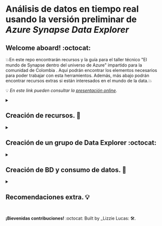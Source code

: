 # Análisis de datos en tiempo real usando la versión preliminar de _Azure Synapse Data Explorer_

## Welcome aboard! :octocat:

💥En este repo encontrarán recursos y la guía para el taller técnico "El mundo de Synapse dentro del universo de Azure" impartido para la comunidad de Colombia . Aquí podrán encontrar los elementos necesarios para poder trabajar con esta herramientos. Además, más abajo podrán encontrar recursos extras si están interesados en el mundo de la data.💥 

💡 _En este link pueden consultar la  [presentación online](https://www.canva.com/design/DAFTqOkijyE/HT6Mj7NaAov4jhz59hSCCg/view?utm_content=DAFTqOkijyE&utm_campaign=designshare&utm_medium=link&utm_source=publishpresent )._

<details><summary><h2> Creación de recursos. 👾 <h/2></summary>

**Pasos a seguir:**

📌 Contar con una cuenta en [Azure Portal](https://portal.azure.com/).
  
📌 En la página de inicio de hacemos clic en el botón de _Crear_.
  
  ![ ](DataExplorer/1-crear.png)
  
📌 En el buscador colocamos _Azure Synapse Analytics_.
  
  ![ ](DataExplorer/2-buscar.png)  
  
📌 Le asignamos una configuración de la siguiente manera.
  
**Suscripción:**
  
      suscripción de Azure 
  
**Grupo de recursos:**
  
      synapse-rg
      
Grupo de recursos administrado: 
  
      synapse-managed-rg 
      
Nombre del área de trabajo:
  
      synapse-ws-universo
      
**Región:** Seleccionamos la región donde será consumido por el cliente final.    
      
**Seleccionar Data Lake Storage Gen 2:** en la suscripción.
  
**Nombre de cuenta:**
  
      datalakeuniverse
  
**Nombre del sistema de archivos:** 
  
      fsuniverse
  
   ![ ](DataExplorer/3-configuracion.png)     
   
📌 Una vez configurado hacemos clic en el botón de _Revisar y Crear_ y si todo sale bien hacemos clic en el botón de _Crear_ para poder obtener los recursos que usaremos, esto puede demorar un tiempo aproximado de 5 minutos. 

📌 Una vez que se haya completado la implementación se podrán observar 2 recursos, hacemos clic en el recurso de Synapse que nos redirigirá hacia _Synapse Studio_ mostrandonos una interfaz como la siguiete.
  
   ![ ](DataExplorer/4-abrirSynapseStudio.png)
   
</details>

<details><summary> <h2>  Creación de un grupo de Data Explorer :octocat: <h/2></summary>
   
📌 Dentro de _Synapse Studio_ nos dirigiremos a la siguiente ruta.
      
      Administrar > Grupos de Data Explorer > Nuevo

📌 Asignaremos la siguiente configuración.

**Nombre del grupo de Data Explorer:**
  
      dxpool
      
**Carga de trabajo:**
  
      optimizado para proceso

**Tamaño:**
  
      extra pequeño (2 núcleos)

📌 En la pestaña de _configuración adicional_ habilitaremos la opción de _ingesta de streaming_.

📌 Finalmente, seleccionamos el botón de _Revisar y crear_ para crear el grupo, esto puede demorar hasta 15 minutos.

</details>

<details><summary> <h2> Creación de BD y consumo de datos. 👾 <h/2></summary>

📌 Dentro de _Synapse Studio_ seleccionaremos la etiqueta de _Datos_ en la opción de _Base de Datos de Data Explorer_ donde debería aparecer _dxpool_

📌 En el panel Datos, hacemos clic en el símbolo ＋ para crear una base de datos de Data Explorer nueva en el grupo dxpool con el nombre.

     iot-data

📌 Dentro de _Synapse Studio_ nos dirigimos al _menú_, a la nuesv BD que nombramos  iot-data, abrimos  _Azure Data Explorer y seleccionamos _Ingerir datos nuevos_ donde insertaremos los datos que simulan un servicio de IoT.

  * El descargable se encuentra [aquí en .csv](https://github.com/LizzyLucas/AzureSynapseDataExplorer-workshop/blob/main/Resources/devices.csv).

</details>

<details><summary><h2> Recomendaciones extra. 💡 <h/2></summary>


  ☁️  [Lección guía para esta taller](https://learn.microsoft.com/es-es/training/modules/explore-fundamentals-stream-processing/9-exercise-data-explorer).
  ☁️  [Microsoft Learn](https://learn.microsoft.com/es-es/).
  ☁️  [Azure Days](https://mvtd.events.microsoft.com/?language=Espa%C3%B1ol).
  ☁️  [Ruta de aprendizaje para el DP-900](https://learn.microsoft.com/es-es/certifications/azure-data-fundamentals/).

</details>

##

**¡Bievenidas contribuciones!** :octocat: Built by _Lizzie Lucas: 🛠️.



